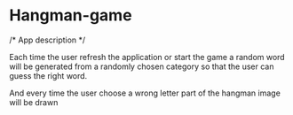# Hangman-game

/* App description */

Each time the user refresh the application or start the game a random word will be generated from a randomly chosen category so that the user can guess the right word.

And every time the user choose a wrong letter part of the hangman image will be drawn 
